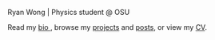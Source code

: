 Ryan Wong | Physics student @ OSU 

Read my <a href = "bio.html"> bio </a>, 
browse my <a href = "projects.html">projects</a> and <a href = "posts.html">posts</a>, or
view my <a href = "CV.html">CV</a>.



